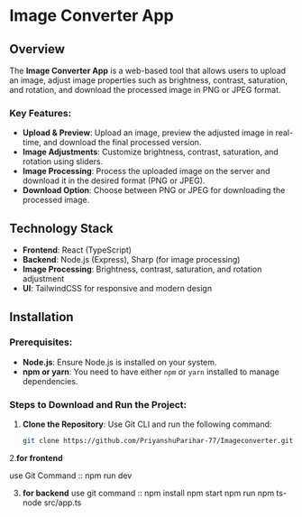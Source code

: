 # Image Converter App

## Overview

The **Image Converter App** is a web-based tool that allows users to upload an image, adjust image properties such as brightness, contrast, saturation, and rotation, and download the processed image in PNG or JPEG format.

### Key Features:
- **Upload & Preview**: Upload an image, preview the adjusted image in real-time, and download the final processed version.
- **Image Adjustments**: Customize brightness, contrast, saturation, and rotation using sliders.
- **Image Processing**: Process the uploaded image on the server and download it in the desired format (PNG or JPEG).
- **Download Option**: Choose between PNG or JPEG for downloading the processed image.

## Technology Stack

- **Frontend**: React (TypeScript)
- **Backend**: Node.js (Express), Sharp (for image processing)
- **Image Processing**: Brightness, contrast, saturation, and rotation adjustment
- **UI**: TailwindCSS for responsive and modern design

## Installation

### Prerequisites:
- **Node.js**: Ensure Node.js is installed on your system.
- **npm or yarn**: You need to have either `npm` or `yarn` installed to manage dependencies.

### Steps to Download and Run the Project:

1. **Clone the Repository**:
   Use Git CLI and run the following command:
   ```bash
   git clone https://github.com/PriyanshuParihar-77/Imageconverter.git
2.**for frontend**

 use Git Command :: 
 npm run dev

3. **for backend**
 use git command ::
    npm install
    npm start
    npm run
    npm ts-node src/app.ts
   
